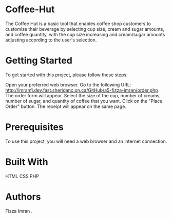 # Coffee-Hut

The Coffee Hut is a basic tool that enables coffee shop customers to customize their beverage by selecting cup size, cream and sugar amounts, and coffee quantity, with the cup size increasing and cream/sugar amounts adjusting according to the user's selection.

# Getting Started

To get started with this project, please follow these steps:

Open your preferred web browser.
Go to the following URL: http://imranfi.dev.fast.sheridanc.on.ca/GitHub/a5-fizza-imran/order.php
The order form will appear.
Select the size of the cup, number of creams, number of sugar, and quantity of coffee that you want.
Click on the "Place Order" button.
The receipt will appear on the same page.

# Prerequisites
To use this project, you will need a web browser and an internet connection.

# Built With
HTML
CSS
PHP

# Authors
Fizza Imran
.
